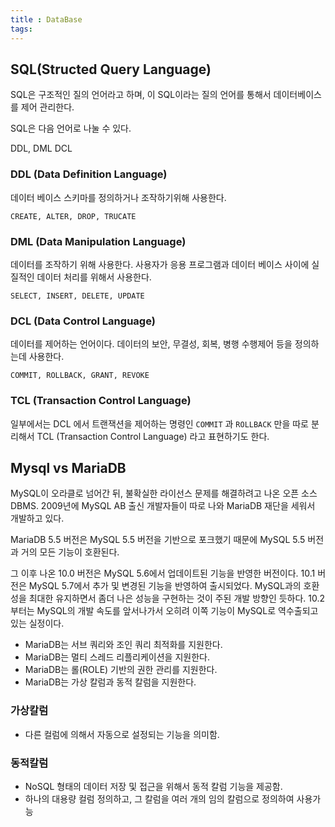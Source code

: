 ```yaml
---
title : DataBase
tags:
---
```


## SQL(Structed Query Language)

SQL은 구조적인 질의 언어라고 하며, 이 SQL이라는 질의 언어를 통해서 데이터베이스를 제어 관리한다.

SQL은 다음 언어로 나눌 수 있다.

DDL, DML DCL

### DDL (Data Definition Language)

데이터 베이스 스키마를 정의하거나 조작하기위해 사용한다.

```
CREATE, ALTER, DROP, TRUCATE
```

### DML (Data Manipulation Language)

데이터를 조작하기 위해 사용한다. 사용자가 응용 프로그램과 데이터 베이스 사이에 실질적인 데이터 처리를 위해서 사용한다.

```
SELECT, INSERT, DELETE, UPDATE
```

### DCL (Data Control Language)

데이터를 제어하는 언어이다. 데이터의 보안, 무결성, 회복, 병행 수행제어 등을 정의하는데 사용한다.

```
COMMIT, ROLLBACK, GRANT, REVOKE
```

### TCL (Transaction Control Language)

일부에서는 DCL 에서 트랜잭션을 제어하는 명령인 `COMMIT` 과 `ROLLBACK` 만을 따로 분리해서 TCL (Transaction Control Language) 라고 표현하기도 한다.


## Mysql vs MariaDB

MySQL이 오라클로 넘어간 뒤, 불확실한 라이선스 문제를 해결하려고 나온 오픈 소스 DBMS. 2009년에 MySQL AB 출신 개발자들이 따로 나와 MariaDB 재단을 세워서 개발하고 있다. 

MariaDB 5.5 버전은 MySQL 5.5 버전을 기반으로 포크했기 때문에 MySQL 5.5 버전과 거의 모든 기능이 호환된다. 

그 이후 나온 10.0 버전은 MySQL 5.6에서 업데이트된 기능을 반영한 버전이다. 10.1 버전은 MySQL 5.7에서 추가 및 변경된 기능을 반영하여 출시되었다. MySQL과의 호환성을 최대한 유지하면서 좀더 나은 성능을 구현하는 것이 주된 개발 방향인 듯하다. 10.2부터는 MySQL의 개발 속도를 앞서나가서 오히려 이쪽 기능이 MySQL로 역수출되고 있는 실정이다.

* MariaDB는 서브 쿼리와 조인 쿼리 최적화를 지원한다.
* MariaDB는 멀티 스레드 리플리케이션을 지원한다.
* MariaDB는 롤(ROLE) 기반의 권한 관리를 지원한다.
* MariaDB는 가상 칼럼과 동적 칼럼을 지원한다.

### 가상칼럼

* 다른 컬럼에 의해서 자동으로 설정되는 기능을 의미함.

### 동적칼럼

* NoSQL 형태의 데이터 저장 및 접근을 위해서 동적 칼럼 기능을 제공함.
* 하나의 대용량 컬럼 정의하고, 그 칼럼을 여러 개의 임의 칼럼으로 정의하여 사용가능

